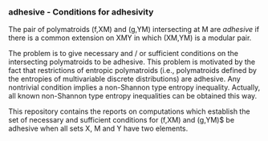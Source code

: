 ### adhesive - Conditions for adhesivity

The pair of polymatroids (f,XM) and (g,YM) intersecting at M are *adhesive*
if there is a common extension on XMY in which (XM,YM) is a modular pair.

The problem is to give necessary and / or sufficient conditions on the
intersecting polymatroids to be adhesive.  This problem is motivated by the
fact that restrictions of entropic polymatroids (i.e., polymatroids defined
by the entropies of multivariable discrete distributions) are adhesive.  Any
nontrivial condition implies a non-Shannon type entropy inequality. 
Actually, all known non-Shannon type entropy inequalities can be obtained
this way.

This repository contains the reports on computations which establish the set of
necessary and sufficient conditions for (f,XM) and (g,YM)$ be adhesive 
when all sets X, M and Y have two elements.




